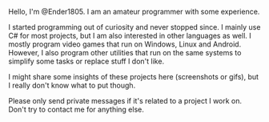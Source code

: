 Hello, I'm @Ender1805. I am an amateur programmer with some experience.

I started programming out of curiosity and never stopped since. I mainly use C# for most projects, but I am also interested in other languages as well. I mostly program video games that run on Windows, Linux and Android. However, I also program other utilities that run on the same systems to simplify some tasks or replace stuff I don't like.

I might share some insights of these projects here (screenshots or gifs), but I really don't know what to put though.

Please only send private messages if it's related to a project I work on. Don't try to contact me for anything else.

